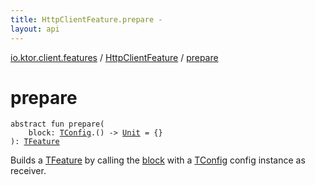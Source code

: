 ```yaml
---
title: HttpClientFeature.prepare - 
layout: api
---
```


<div class='api-docs-breadcrumbs'><a href="../index.html">io.ktor.client.features</a> / <a href="index.html">HttpClientFeature</a> / <a href="./prepare.html">prepare</a></div>

# prepare

<div class="signature"><code><span class="keyword">abstract</span> <span class="keyword">fun </span><span class="identifier">prepare</span><span class="symbol">(</span><br/>&nbsp;&nbsp;&nbsp;&nbsp;<span class="parameterName" id="io.ktor.client.features.HttpClientFeature$prepare(kotlin.Function1((io.ktor.client.features.HttpClientFeature.TConfig, kotlin.Unit)))/block">block</span><span class="symbol">:</span>&nbsp;<a href="index.html#TConfig"><span class="identifier">TConfig</span></a><span class="symbol">.</span><span class="symbol">(</span><span class="symbol">)</span>&nbsp;<span class="symbol">-&gt;</span>&nbsp;<a href="https://kotlinlang.org/api/latest/jvm/stdlib/kotlin/-unit/index.html"><span class="identifier">Unit</span></a>&nbsp;<span class="symbol">=</span>&nbsp;{}<br/><span class="symbol">)</span><span class="symbol">: </span><a href="index.html#TFeature"><span class="identifier">TFeature</span></a></code></div>

Builds a <a href="index.html#TFeature">TFeature</a> by calling the <a href="prepare.html#io.ktor.client.features.HttpClientFeature$prepare(kotlin.Function1((io.ktor.client.features.HttpClientFeature.TConfig, kotlin.Unit)))/block">block</a> with a <a href="index.html#TConfig">TConfig</a> config instance as receiver.

